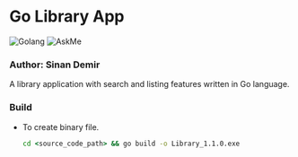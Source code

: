 # Go Library App
![Golang](https://img.shields.io/badge/go-1.17-green) ![AskMe](https://img.shields.io/badge/Ask%20me-anything-orange)

### Author: Sinan Demir
A library application with search and listing features written in Go language.

### Build
+ To create binary file.

	```cmd
	cd <source_code_path> && go build -o Library_1.1.0.exe
	```
